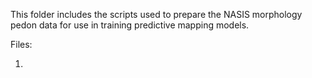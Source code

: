 This folder includes the scripts used to prepare the NASIS morphology pedon data for use in training predictive mapping models.

Files:

1) 
